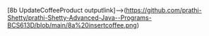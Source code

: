 [8b UpdateCoffeeProduct outputlink]-->(https://github.com/prathi-Shetty/prathi-Shetty-Advanced-Java--Programs-BCS613D/blob/main/8a%20insertcoffee.png)
